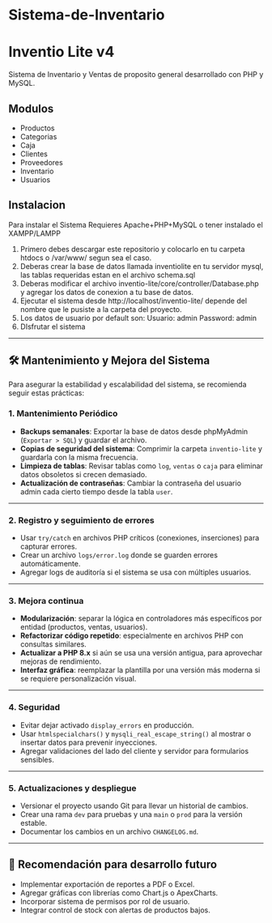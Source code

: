 # Sistema-de-Inventario
# Inventio Lite v4
Sistema de Inventario y Ventas de proposito general desarrollado con PHP y MySQL.

## Modulos
- Productos
- Categorias
- Caja
- Clientes
- Proveedores
- Inventario
- Usuarios

## Instalacion
Para instalar el Sistema Requieres Apache+PHP+MySQL o tener instalado el XAMPP/LAMPP

1. Primero debes descargar este repositorio y colocarlo en tu carpeta htdocs o /var/www/ segun sea el caso.
2. Deberas crear la base de datos llamada inventiolite en tu servidor mysql, las tablas requeridas estan en el archivo schema.sql
3. Deberas modificar el archivo inventio-lite/core/controller/Database.php y agregar los datos de conexion a tu base de datos.
4. Ejecutar el sistema desde http://localhost/inventio-lite/ depende del nombre que le pusiste a la carpeta del proyecto.
5. Los datos de usuario por default son:
    Usuario: admin
    Password: admin
6. DIsfrutar el sistema

---

## 🛠️ Mantenimiento y Mejora del Sistema

Para asegurar la estabilidad y escalabilidad del sistema, se recomienda seguir estas prácticas:

### 1. Mantenimiento Periódico

- **Backups semanales**: Exportar la base de datos desde phpMyAdmin (`Exportar > SQL`) y guardar el archivo.
- **Copias de seguridad del sistema**: Comprimir la carpeta `inventio-lite` y guardarla con la misma frecuencia.
- **Limpieza de tablas**: Revisar tablas como `log`, `ventas` o `caja` para eliminar datos obsoletos si crecen demasiado.
- **Actualización de contraseñas**: Cambiar la contraseña del usuario admin cada cierto tiempo desde la tabla `user`.

---

### 2. Registro y seguimiento de errores

- Usar `try/catch` en archivos PHP críticos (conexiones, inserciones) para capturar errores.
- Crear un archivo `logs/error.log` donde se guarden errores automáticamente.
- Agregar logs de auditoría si el sistema se usa con múltiples usuarios.

---

### 3. Mejora continua

- **Modularización**: separar la lógica en controladores más específicos por entidad (productos, ventas, usuarios).
- **Refactorizar código repetido**: especialmente en archivos PHP con consultas similares.
- **Actualizar a PHP 8.x** si aún se usa una versión antigua, para aprovechar mejoras de rendimiento.
- **Interfaz gráfica**: reemplazar la plantilla por una versión más moderna si se requiere personalización visual.

---

### 4. Seguridad

- Evitar dejar activado `display_errors` en producción.
- Usar `htmlspecialchars()` y `mysqli_real_escape_string()` al mostrar o insertar datos para prevenir inyecciones.
- Agregar validaciones del lado del cliente y servidor para formularios sensibles.

---

### 5. Actualizaciones y despliegue

- Versionar el proyecto usando Git para llevar un historial de cambios.
- Crear una rama `dev` para pruebas y una `main` o `prod` para la versión estable.
- Documentar los cambios en un archivo `CHANGELOG.md`.

---

## 🧪 Recomendación para desarrollo futuro

- Implementar exportación de reportes a PDF o Excel.
- Agregar gráficas con librerías como Chart.js o ApexCharts.
- Incorporar sistema de permisos por rol de usuario.
- Integrar control de stock con alertas de productos bajos.

